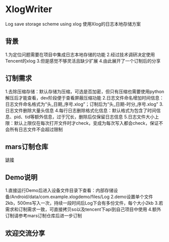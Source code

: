 # XlogWriter
Log save storage scheme using xlog
使用Xlog的日志本地存储方案

## 背景
1.为定位问题需要在项目中集成日志本地存储的功能 
2.经过技术调研决定使用Tencent的xlog 
3.但是感觉不够灵活且缺少扩展 
4.由此展开了一个订制后的分享 

## 订制需求
1.去除压缩存储：默认存储为压缩，可选是否加密，但只有压缩也需要使用python解压后才能查看，dev阶段便于查看屏蔽压缩功能 
2.日志文件命名增加时间信息：日志文件命名格式为“头_日期_序号.xlog”；订制后为“头_日期-时分_序号.xlog” 
3.日志文件删除大量头信息 
4.每行日志删除格式化信息：默认格式为包含了时间信息、pid、tid等额外信息，过于冗长，删除后仅保留日志信息 
5.日志文件大小上限：默认上限仅在每次打开文件时才check，变成为每次写入都会check，保证不会所有日志文件不会超过限制 

## mars订制仓库
[链接](https://github.com/UncleQing/mars)


## Demo说明
1.直接运行Demo后进入设备文件目录下查看：内部存储设备/Android/data/com.example.xlogdemo/files/Log 
2.demo设置单个文件2kb，500ms写入一次，持续一段时间后Log下会有多份文件，每个大小2kb 
3.若需求和订制需求一致，可直接拷贝so以及tencent下api到自己项目中使用 
4.额外订制请参考mars订制仓库后进一步订制 

## 欢迎交流分享
